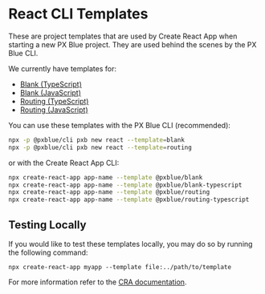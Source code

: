 # React CLI Templates

These are project templates that are used by Create React App when starting a new PX Blue project. They are used behind the scenes by the PX Blue CLI.

We currently have templates for:
-   [Blank (TypeScript)](https://www.npmjs.com/package/@pxblue/cra-template-blank-typescript)
-   [Blank (JavaScript)](https://www.npmjs.com/package/@pxblue/cra-template-blank)
-   [Routing (TypeScript)](https://www.npmjs.com/package/@pxblue/cra-template-routing-typescript)
-   [Routing (JavaScript)](https://www.npmjs.com/package/@pxblue/cra-template-routing)

You can use these templates with the PX Blue CLI (recommended):

```sh
npx -p @pxblue/cli pxb new react --template=blank
npx -p @pxblue/cli pxb new react --template=routing
```

or with the Create React App CLI:

```sh
npx create-react-app app-name --template @pxblue/blank
npx create-react-app app-name --template @pxblue/blank-typescript
npx create-react-app app-name --template @pxblue/routing
npx create-react-app app-name --template @pxblue/routing-typescript
```

## Testing Locally
If you would like to test these templates locally, you may do so by running the following command:
```
npx create-react-app myapp --template file:../path/to/template
```
For more information refer to the [CRA documentation](https://create-react-app.dev/docs/custom-templates/).